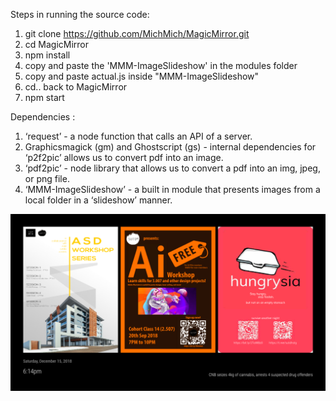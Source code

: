 Steps in running the source code:

1. git clone https://github.com/MichMich/MagicMirror.git
2. cd MagicMirror
3. npm install
4. copy and paste the 'MMM-ImageSlideshow' in the modules folder
5. copy and paste actual.js inside "MMM-ImageSlideshow"
6. cd.. back to MagicMirror
7. npm start

Dependencies : 
1. ‘request’ - a node function that calls an API of a server.
2. Graphicsmagick (gm) and Ghostscript (gs) - internal dependencies for ‘p2f2pic’ allows us to convert pdf into an image.
3. ‘pdf2pic’ - node library that allows us to convert a pdf into an img, jpeg, or png file.
5. ‘MMM-ImageSlideshow’ - a built in module that presents images from a local folder in a ‘slideshow’ manner.

![Alt text](interface.png?raw=true "Optional Title")
